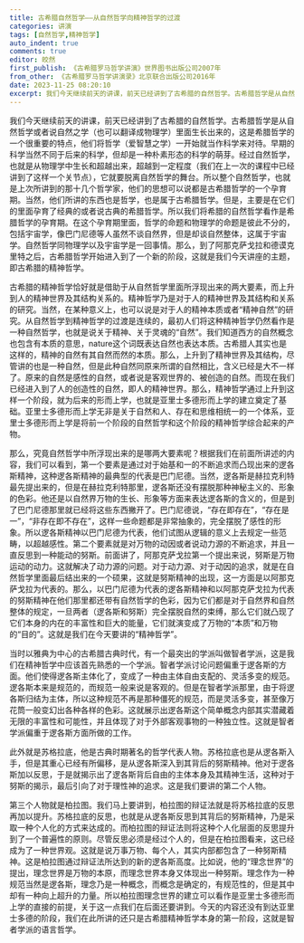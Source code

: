 ```yaml
---
title: 古希腊自然哲学——从自然哲学向精神哲学的过渡
categories: 讲演
tags: [自然哲学,精神哲学]
auto_indent: true
comments: true
editor: 皎然
first_publish: 《古希腊罗马哲学讲演》世界图书出版公司2007年
from_other: 《古希腊罗马哲学讲演录》北京联合出版公司2016年
date: 2023-11-25 08:20:10
excerpt: 我们今天继续前天的讲课，前天已经讲到了古希腊的⾃然哲学。古希腊哲学是从⾃然哲学或者说⾃然之学（也可以翻译成物理学）⾥⾯⽣⻓出来的，这是希腊哲学的⼀个很重要的特点，他们将哲学（爱智慧之学）⼀开始就当作科学来对待。早期的科学当然不同于后来的科学，但却是⼀种朴素形态的科学的萌芽。经过⾃然哲学，也就是从物理学中⽣⻓和超越出来，超越到⼀定程度（我们在上⼀次的课程中已经讲到了这样⼀个关节点），它就要脱离⾃然哲学的舞台。所以整个⾃然哲学，也就是上次所讲到的那⼗⼏个哲学家，他们的思想可以说都是古希腊哲学的⼀个孕育期。当然，他们所讲的东⻄也是哲学，也是属于古希腊哲学。但是，主要是在它们的⾥⾯孕育了经典的或者说古典的希腊哲学。所以我们将希腊的⾃然哲学看作是希腊哲学的孕育期。在这个孕育期⾥⾯，哲学的命题和物理学的命题是彼此不分的，包括宇宙学，像巴门尼德等⼈虽然不谈⾃然界，但是却谈⾃然整体，这属于宇宙学。⾃然哲学同物理学以及宇宙学是⼀回事情。那么，到了阿那克萨⼽拉和德谟克⾥特之后，古希腊哲学开始进⼊到了⼀个新的阶段，这就是我们今天讲座的主题，即古希腊的精神哲学。
---
```

我们今天继续前天的讲课，前天已经讲到了古希腊的⾃然哲学。古希腊哲学是从⾃然哲学或者说⾃然之学（也可以翻译成物理学）⾥⾯⽣⻓出来的，这是希腊哲学的⼀个很重要的特点，他们将哲学（爱智慧之学）⼀开始就当作科学来对待。早期的科学当然不同于后来的科学，但却是⼀种朴素形态的科学的萌芽。经过⾃然哲学，也就是从物理学中⽣⻓和超越出来，超越到⼀定程度（我们在上⼀次的课程中已经讲到了这样⼀个关节点），它就要脱离⾃然哲学的舞台。所以整个⾃然哲学，也就是上次所讲到的那⼗⼏个哲学家，他们的思想可以说都是古希腊哲学的⼀个孕育期。当然，他们所讲的东⻄也是哲学，也是属于古希腊哲学。但是，主要是在它们的⾥⾯孕育了经典的或者说古典的希腊哲学。所以我们将希腊的⾃然哲学看作是希腊哲学的孕育期。在这个孕育期⾥⾯，哲学的命题和物理学的命题是彼此不分的，包括宇宙学，像巴门尼德等⼈虽然不谈⾃然界，但是却谈⾃然整体，这属于宇宙学。⾃然哲学同物理学以及宇宙学是⼀回事情。那么，到了阿那克萨⼽拉和德谟克⾥特之后，古希腊哲学开始进⼊到了⼀个新的阶段，这就是我们今天讲座的主题，即古希腊的精神哲学。

古希腊的精神哲学恰好就是借助于从⾃然哲学⾥⾯所浮现出来的两⼤要素，⽽上升到⼈的精神世界及其结构关系的。精神哲学乃是对于⼈的精神世界及其结构和关系的研究。当然，在某种意义上，也可以说是对于⼈的精神本质或者“精神⾃然”的研究。从⾃然哲学到精神哲学的过渡是连续的，最初⼈们将这种精神哲学仍然看作是⼀种⾃然哲学，也就是说关于精神、关于灵魂的“⾃然”。我们知道⻄⽅的⾃然概念也包含有本质的意思，nature这个词既表达⾃然也表达本质。古希腊⼈其实也是这样的，精神的⾃然有其⾃然⽽然的本质。那么，上升到了精神世界及其结构，尽管讲的也是⼀种⾃然，但是此种⾃然同原来所谓的⾃然相⽐，含义已经是⼤不⼀样了。原来的⾃然是感性的⾃然，或者说是客观世界的、被创造的⾃然。⽽现在我们已经进⼊到了⼈的创造性的⾃然，即⼈的精神世界。那么，精神哲学通过上升到这样⼀个阶段，就为后来的形⽽上学，也就是亚⾥⼠多德形⽽上学的建⽴奠定了基础。亚⾥⼠多德形⽽上学⽆⾮是关于⾃然和⼈、存在和思维相统⼀的⼀个体系，亚⾥⼠多德形⽽上学是将前⼀个阶段的⾃然哲学和这个阶段的精神哲学综合起来的产物。

那么，究竟⾃然哲学中所浮现出来的是哪两⼤要素呢？根据我们在前⾯所讲述的内容，我们可以看到，第⼀个要素是通过对于始基和⼀的不断追求⽽凸现出来的逻各斯精神，这种逻各斯精神的最典型的代表是巴门尼德。当然，逻各斯是赫拉克利特最先提出来的，但是在赫拉克利特那⾥，逻各斯还没有摆脱那种神秘主义的、形象的⾊彩。他还是以⾃然界万物的⽣⻓、形象等⽅⾯来表达逻各斯的含义的，但是到了巴门尼德那⾥就已经将这些东⻄撇开了。巴门尼德说，“存在即存在”，“存在是⼀”，“⾮存在即不存在”，这样⼀些命题都是⾮常抽象的，完全摆脱了感性的形象。所以逻各斯精神以巴门尼德为代表，他们试图从逻辑的意义上去规定⼀些范畴，以超越感性。第⼆个要素就是对万物的动因或者说动⼒源的不断追求，并且⼀直反思到⼀种能动的努斯。前⾯讲了，阿那克萨⼽拉第⼀个提出来说，努斯是万物运动的动⼒。这就解决了动⼒源的问题。对于动⼒源、对于动因的追求，就是在⾃然哲学⾥⾯最后结出来的⼀个硕果，这就是努斯精神的出现，这⼀⽅⾯是以阿那克萨⼽拉为代表的。那么，以巴门尼德为代表的逻各斯精神和以阿那克萨⼽拉为代表的努斯精神在他们那⾥都还带有⾃然哲学的⾊彩，因为它们都是对于⾃然界和⾃然整体的规定，⼀旦两者（逻各斯和努斯）完全摆脱⾃然的束缚，那么它们就凸现了它们本⾝的内在的丰富性和巨⼤的能量，它们就演变成了万物的“本质”和万物的“⽬的”。这就是我们在今天要讲的“精神哲学”。

当时以雅典为中⼼的古希腊古典时代，有⼀个最突出的学派叫做智者学派，这是我们在精神哲学中应该⾸先熟悉的⼀个学派。智者学派讨论问题偏重于逻各斯的⽅⾯。他们使得逻各斯主体化了，变成了⼀种由主体⾃由⽀配的、灵活多变的规范。逻各斯本来是规范的，⽽规范⼀般来说是客观的。但是在智者学派那⾥，由于将逻各斯归结为主体，所以这种规范不再是那种僵死的规范，⽽是灵活多变，甚⾄像万花筒⼀般变幻出各种各样的⾊彩。这就展⽰出逻各斯这个简单概念内部其实潜藏着⽆限的丰富性和可能性，并且体现了对于外部客观事物的⼀种独⽴性。这就是智者学派偏重于逻各斯⽅⾯所做的⼯作。

此外就是苏格拉底，他是古典时期著名的哲学代表⼈物。苏格拉底也是从逻各斯⼊⼿，但是其重⼼已经有所偏移，是从逻各斯深⼊到其背后的努斯精神。他对于逻各斯加以反思，于是就揭⽰出了逻各斯背后⾃由的主体本⾝及其精神⽣活，这种对于努斯的揭⽰，最后引向了对于理性神的追求。这是我们要讲的第⼆个⼈物。

第三个⼈物就是柏拉图。我们⻢上要讲到，柏拉图的辩证法就是将苏格拉底的反思再加以提升。苏格拉底的反思，也就是从逻各斯反思到其背后的努斯精神，乃是采取⼀种个⼈化的⽅式来达成的。⽽柏拉图的辩证法则将这种个⼈化层⾯的反思提升到了⼀个普遍性的原则。尽管反思必须是经过个⼈的，但是在柏拉图看来，这已经成为了⼀种世界观。这就是说万事万物、每个⼈，其实内部都包含了⼀种努斯精神。这是柏拉图通过辩证法所达到的新的逻各斯⾼度。⽐如说，他的“理念世界”的提出，理念世界是万物的本原，⽽理念世界本⾝⼜体现出⼀种努斯。理念作为⼀种规范当然是逻各斯，理念乃是⼀种概念，⽽概念是确定的，有规范性的，但是其中却有⼀种向上超升的⼒量。所以柏拉图理念世界的建⽴可以看作是亚⾥⼠多德形⽽上学的直接的前提，关于这⼀点我们在后⾯还要讲到。今天的内容还没有到达亚⾥⼠多德的阶段，我们在此所讲的还只是古希腊精神哲学本⾝的第⼀阶段，这就是智者学派的语⾔哲学。
